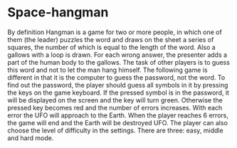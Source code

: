 # Space-hangman

  By definition Hangman is a game for two or more people, in which one of them (the leader) puzzles the word and draws on the sheet a series of squares, the number of which is equal to the length of the word. Also a gallows with a loop is drawn. For each wrong answer, the presenter adds a part of the human body to the gallows. The task of other players is to guess this word and not to let the man hang himself. The following game is different in that it is the computer to guess the password, not the word.
  To find out the password, the player should guess all symbols in it by pressing the keys on the game keyboard. If the pressed symbol is in the password, it will be displayed on the screen and the key will turn green. Otherwise the pressed key becomes red and the number of errors increases. With each error the UFO will approach to the Earth. When the player reaches 6 errors, the game will end and the Earth will be destroyed UFO.
  The player can also choose the level of difficulty in the settings. There are three: easy, middle and hard mode.
